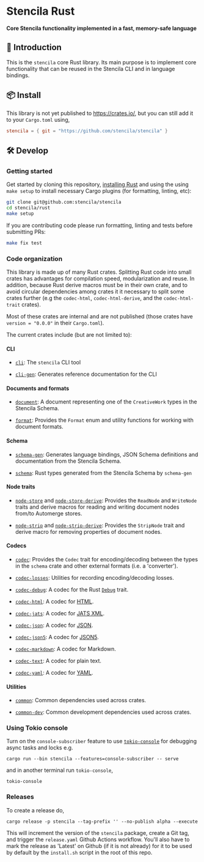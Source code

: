# Stencila Rust

**Core Stencila functionality implemented in a fast, memory-safe language**

## 🦀 Introduction

This is the `stencila` core Rust library. Its main purpose is to implement core functionality that can be reused in the Stencila CLI and in language bindings.

## 📦 Install

This library is not yet published to https://crates.io/, but you can still add it to your `Cargo.toml` using,

```toml
stencila = { git = "https://github.com/stencila/stencila" }
```

## 🛠️ Develop

### Getting started

Get started by cloning this repository, [installing Rust](https://rustup.rs) and using the using `make setup` to install necessary Cargo plugins (for formatting, linting, etc):

```sh
git clone git@github.com:stencila/stencila
cd stencila/rust
make setup
```

If you are contributing code please run formatting, linting and tests before submitting PRs:

```sh
make fix test
```

### Code organization

This library is made up of many Rust crates. Splitting Rust code into small crates has advantages for compilation speed, modularization and reuse. In addition, because Rust derive macros must be in their own crate, and to avoid circular dependencies among crates it it necessary to split some crates further (e.g the `codec-html`, `codec-html-derive`, and the `codec-html-trait` crates).

Most of these crates are internal and are not published (those crates have `version = "0.0.0"` in their `Cargo.toml`).

The current crates include (but are not limited to):

#### CLI

- [`cli`](cli): The `stencila` CLI tool

- [`cli-gen`](cli-gen): Generates reference documentation for the CLI

#### Documents and formats

- [`document`](document): A document representing one of the `CreativeWork` types in the Stencila Schema.

- [`format`](format): Provides the `Format` enum and utility functions for working with document formats.

#### Schema

- [`schema-gen`](schema-gen): Generates language bindings, JSON Schema definitions and documentation from the Stencila Schema.

- [`schema`](schema): Rust types generated from the Stencila Schema by `schema-gen`

#### Node traits

- [`node-store`](node-store) and [`node-store-derive`](node-store-derive): Provides the `ReadNode` and `WriteNode` traits and derive macros for reading and writing document nodes from/to Automerge stores.

- [`node-strip`](node-strip) and [`node-strip-derive`](node-strip-derive): Provides the `StripNode` trait and derive macro for removing properties of document nodes.

#### Codecs

- [`codec`](codec): Provides the `Codec` trait for encoding/decoding between the types in the `schema` crate and other external formats (i.e. a 'converter').

- [`codec-losses`](codec-losses): Utilities for recording encoding/decoding losses.

- [`codec-debug`](codec-debug): A codec for the Rust [`Debug`](https://doc.rust-lang.org/std/fmt/trait.Debug.html) trait.

- [`codec-html`](codec-html): A codec for [HTML](https://developer.mozilla.org/en-US/docs/Web/HTML).

- [`codec-jats`](codec-jats): A codec for [JATS XML](https://jats.nlm.nih.gov/).

- [`codec-json`](codec-json): A codec for [JSON](https://json.org/).

- [`codec-json5`](codec-json5): A codec for [JSON5](https://json5.org/).

- [`codec-markdown`](codec-markdown): A codec for Markdown.

- [`codec-text`](codec-text): A codec for plain text.

- [`codec-yaml`](codec-yaml): A codec for [YAML](https://yaml.org/).

#### Utilities

- [`common`](common): Common dependencies used across crates.

- [`common-dev`](common-dev): Common development dependencies used across crates.

### Using Tokio console

Turn on the `console-subscriber` feature to use [`tokio-console`](https://github.com/tokio-rs/console) for debugging async tasks and locks e.g.

```console
cargo run --bin stencila --features=console-subscriber -- serve
```

and in another terminal run `tokio-console`,

```console
tokio-console
```

### Releases

To create a release do,

```console
cargo release -p stencila --tag-prefix '' --no-publish alpha --execute
```

This will increment the version of the `stencila` package, create a Git tag, and trigger the `release.yaml` Github Actions workflow. You'll also have to mark the release as 'Latest' on Github (if it is not already) for it to be used by default by the `install.sh` script in the root of this repo.
